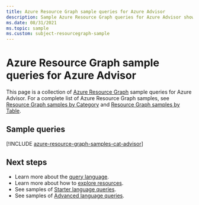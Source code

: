 ```yaml
---
title: Azure Resource Graph sample queries for Azure Advisor
description: Sample Azure Resource Graph queries for Azure Advisor showing use of resource types and tables to access Azure Advisor related resources and properties.
ms.date: 08/31/2021
ms.topic: sample
ms.custom: subject-resourcegraph-sample
---
```

# Azure Resource Graph sample queries for Azure Advisor

This page is a collection of [Azure Resource Graph](../governance/resource-graph/overview.md)
sample queries for Azure Advisor. For a complete list of Azure Resource Graph samples, see
[Resource Graph samples by Category](../governance/resource-graph/samples/samples-by-category.md)
and [Resource Graph samples by Table](../governance/resource-graph/samples/samples-by-table.md).

## Sample queries

[!INCLUDE [azure-resource-graph-samples-cat-advisor](../../includes/resource-graph/samples/bycat/azure-advisor.md)]

## Next steps

- Learn more about the [query language](../governance/resource-graph/concepts/query-language.md).
- Learn more about how to [explore resources](../governance/resource-graph/concepts/explore-resources.md).
- See samples of [Starter language queries](../governance/resource-graph/samples/starter.md).
- See samples of [Advanced language queries](../governance/resource-graph/samples/advanced.md).
